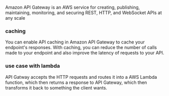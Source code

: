 Amazon API Gateway is an AWS service for creating, publishing, maintaining, monitoring, and securing REST, HTTP, and WebSocket APIs at any scale
### caching
You can enable API caching in Amazon API Gateway to cache your endpoint's responses. With caching, you can reduce the number of calls made to your endpoint and also improve the latency of requests to your API.

### use case with lambda
API Gatway accepts the HTTP requests and routes it into a AWS Lambda function, which then returns a response to API Gateway, which then transforms it back to something the client wants.

